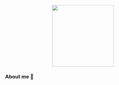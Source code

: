 <div id="header" align="center">
  <img src="https://media.giphy.com/media/v1.Y2lkPTc5MGI3NjExYzB2dnJhZXN3YnFzN3R2bDFtczZ6Z3g0OXVydGhjZTd6Z2hsMWluMCZlcD12MV9pbnRlcm5hbF9naWZfYnlfaWQmY3Q9Zw/oFYKw5OTZBZzVONpUh/giphy.gif" width="200"/>
</div>

### About me 👋



<!--
**lilbakey/lilbakey** is a ✨ _special_ ✨ repository because its `README.md` (this file) appears on your GitHub profile.

Here are some ideas to get you started:

- 🔭 I’m currently working on ...
- 🌱 I’m currently learning ...
- 👯 I’m looking to collaborate on ...
- 🤔 I’m looking for help with ...
- 💬 Ask me about ...
- 📫 How to reach me: ...
- 😄 Pronouns: ...
- ⚡ Fun fact: ...
-->
